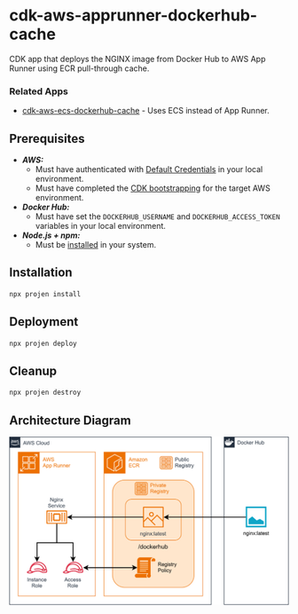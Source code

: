 # cdk-aws-apprunner-dockerhub-cache

CDK app that deploys the NGINX image from Docker Hub to AWS App Runner using ECR pull-through cache.

### Related Apps

- [cdk-aws-ecs-dockerhub-cache](https://github.com/garysassano/cdk-aws-ecs-dockerhub-cache) - Uses ECS instead of App Runner.

## Prerequisites

- **_AWS:_**
  - Must have authenticated with [Default Credentials](https://docs.aws.amazon.com/cdk/v2/guide/cli.html#cli_auth) in your local environment.
  - Must have completed the [CDK bootstrapping](https://docs.aws.amazon.com/cdk/v2/guide/bootstrapping.html) for the target AWS environment.
- **_Docker Hub:_**
  - Must have set the `DOCKERHUB_USERNAME` and `DOCKERHUB_ACCESS_TOKEN` variables in your local environment.
- **_Node.js + npm:_**
  - Must be [installed](https://docs.npmjs.com/downloading-and-installing-node-js-and-npm) in your system.

## Installation

```sh
npx projen install
```

## Deployment

```sh
npx projen deploy
```

## Cleanup

```sh
npx projen destroy
```

## Architecture Diagram

![Architecture Diagram](./src/assets/arch-diagram.svg)
